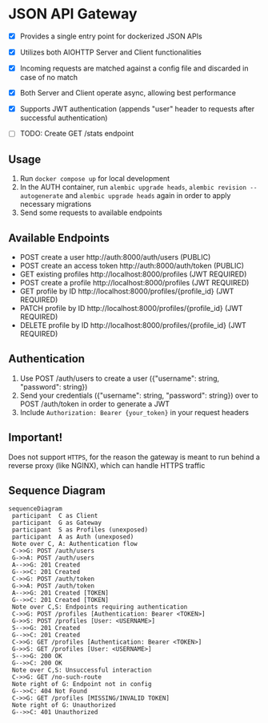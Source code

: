 # JSON API Gateway

 - [x] Provides a single entry point for dockerized JSON APIs
 - [x] Utilizes both AIOHTTP Server and Client functionalities
 - [x] Incoming requests are matched against a config file and discarded in case of no match
 - [x] Both Server and Client operate async, allowing best performance
 - [x] Supports JWT authentication (appends "user" header to requests after successful authentication)
 - [ ] TODO: Create GET /stats endpoint


## Usage

1. Run `docker compose up` for local development
2. In the AUTH container, run `alembic upgrade heads`, `alembic revision --autogenerate` and `alembic upgrade heads` again in order to apply necessary migrations
3. Send some requests to available endpoints


## Available Endpoints

- POST create a user http://auth:8000/auth/users (PUBLIC)
- POST create an access token http://auth:8000/auth/token (PUBLIC)
- GET existing profiles http://localhost:8000/profiles (JWT REQUIRED)
- POST create a profile http://localhost:8000/profiles (JWT REQUIRED)
- GET profile by ID http://localhost:8000/profiles/{profile_id} (JWT REQUIRED)
- PATCH profile by ID http://localhost:8000/profiles/{profile_id} (JWT REQUIRED)
- DELETE profile by ID http://localhost:8000/profiles/{profile_id} (JWT REQUIRED)


## Authentication
1. Use POST /auth/users to create a user ({"username": string, "password": string})
2. Send your credentials ({"username": string, "password": string}) over to POST /auth/token in order to generate a JWT
3. Include `Authorization: Bearer {your_token}` in your request headers


## Important!
Does not support `HTTPS`, for the reason the gateway is meant to run behind a reverse 
proxy (like NGINX), which can handle HTTPS traffic


## Sequence Diagram

```mermaid
sequenceDiagram  
 participant  C as Client
 participant  G as Gateway
 participant  S as Profiles (unexposed)
 participant  A as Auth (unexposed)
 Note over C, A: Authentication flow
 C->>G: POST /auth/users
 G->>A: POST /auth/users
 A-->>G: 201 Created
 G-->>C: 201 Created
 C->>G: POST /auth/token
 G->>A: POST /auth/token
 A-->>G: 201 Created [TOKEN]
 G-->>C: 201 Created [TOKEN]
 Note over C,S: Endpoints requiring authentication
 C->>G: POST /profiles [Authentication: Bearer <TOKEN>]
 G->>S: POST /profiles [User: <USERNAME>]
 S-->>G: 201 Created
 G-->>C: 201 Created
 C->>G: GET /profiles [Authentication: Bearer <TOKEN>]
 G->>S: GET /profiles [User: <USERNAME>]
 S-->>G: 200 OK
 G-->>C: 200 OK
 Note over C,S: Unsuccessful interaction
 C->>G: GET /no-such-route
 Note right of G: Endpoint not in config
 G-->>C: 404 Not Found
 C->>G: GET /profiles [MISSING/INVALID TOKEN]
 Note right of G: Unauthorized
 G-->>C: 401 Unauthorized
```